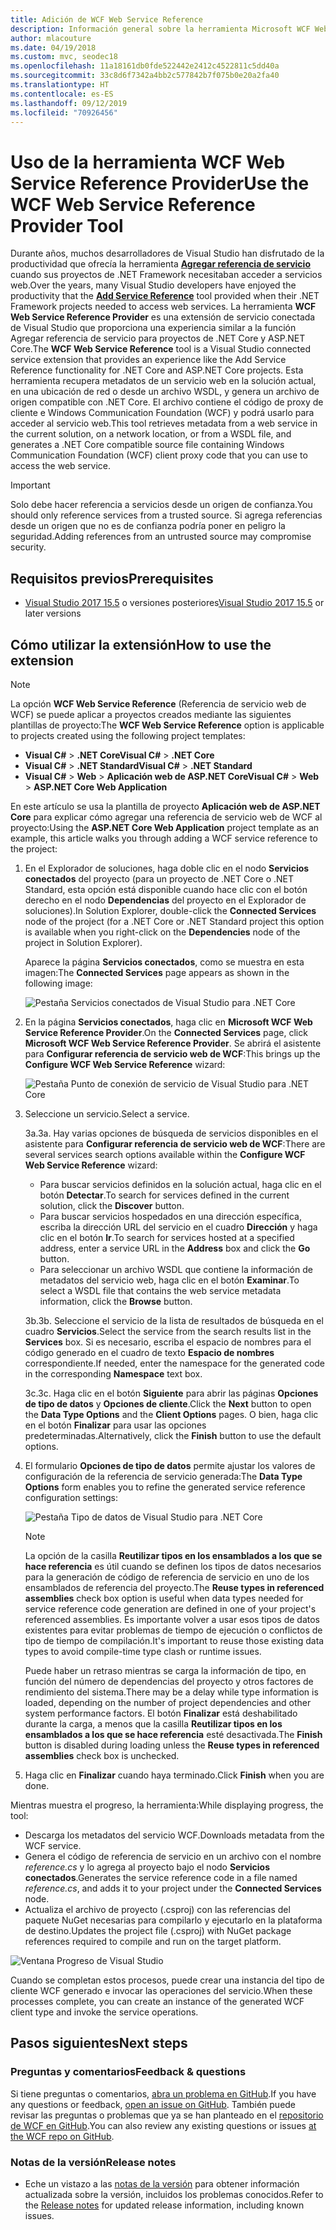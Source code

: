 ```yaml
---
title: Adición de WCF Web Service Reference
description: Información general sobre la herramienta Microsoft WCF Web Service Reference Provider, que agrega funciones para proyectos de .NET Core y ASP.NET Core, similares a Agregar referencia de servicio para proyectos de .NET Framework.
author: mlacouture
ms.date: 04/19/2018
ms.custom: mvc, seodec18
ms.openlocfilehash: 11a18161db0fde522442e2412c4522811c5dd40a
ms.sourcegitcommit: 33c8d6f7342a4bb2c577842b7f075b0e20a2fa40
ms.translationtype: HT
ms.contentlocale: es-ES
ms.lasthandoff: 09/12/2019
ms.locfileid: "70926456"
---
```

# <a name="use-the-wcf-web-service-reference-provider-tool"></a><span data-ttu-id="e292d-103">Uso de la herramienta WCF Web Service Reference Provider</span><span class="sxs-lookup"><span data-stu-id="e292d-103">Use the WCF Web Service Reference Provider Tool</span></span>

<span data-ttu-id="e292d-104">Durante años, muchos desarrolladores de Visual Studio han disfrutado de la productividad que ofrecía la herramienta [**Agregar referencia de servicio**](/visualstudio/data-tools/how-to-add-update-or-remove-a-wcf-data-service-reference) cuando sus proyectos de .NET Framework necesitaban acceder a servicios web.</span><span class="sxs-lookup"><span data-stu-id="e292d-104">Over the years, many Visual Studio developers have enjoyed the productivity that the [**Add Service Reference**](/visualstudio/data-tools/how-to-add-update-or-remove-a-wcf-data-service-reference) tool provided when their .NET Framework projects needed to access web services.</span></span>  <span data-ttu-id="e292d-105">La herramienta **WCF Web Service Reference Provider** es una extensión de servicio conectada de Visual Studio que proporciona una experiencia similar a la función Agregar referencia de servicio para proyectos de .NET Core y ASP.NET Core.</span><span class="sxs-lookup"><span data-stu-id="e292d-105">The **WCF Web Service Reference** tool is a Visual Studio connected service extension that provides an experience like the Add Service Reference functionality for .NET Core and ASP.NET Core projects.</span></span> <span data-ttu-id="e292d-106">Esta herramienta recupera metadatos de un servicio web en la solución actual, en una ubicación de red o desde un archivo WSDL, y genera un archivo de origen compatible con .NET Core. El archivo contiene el código de proxy de cliente e Windows Communication Foundation (WCF) y podrá usarlo para acceder al servicio web.</span><span class="sxs-lookup"><span data-stu-id="e292d-106">This tool retrieves metadata from a web service in the current solution, on a network location, or from a WSDL file, and generates a .NET Core compatible source file containing Windows Communication Foundation (WCF) client proxy code that you can use to access the web service.</span></span>

> [!IMPORTANT]
> <span data-ttu-id="e292d-107">Solo debe hacer referencia a servicios desde un origen de confianza.</span><span class="sxs-lookup"><span data-stu-id="e292d-107">You should only reference services from a trusted source.</span></span> <span data-ttu-id="e292d-108">Si agrega referencias desde un origen que no es de confianza podría poner en peligro la seguridad.</span><span class="sxs-lookup"><span data-stu-id="e292d-108">Adding references from an untrusted source may compromise security.</span></span>

## <a name="prerequisites"></a><span data-ttu-id="e292d-109">Requisitos previos</span><span class="sxs-lookup"><span data-stu-id="e292d-109">Prerequisites</span></span>

* <span data-ttu-id="e292d-110">[Visual Studio 2017 15.5](https://aka.ms/vsdownload?utm_source=mscom&utm_campaign=msdocs) o versiones posteriores</span><span class="sxs-lookup"><span data-stu-id="e292d-110">[Visual Studio 2017 15.5](https://aka.ms/vsdownload?utm_source=mscom&utm_campaign=msdocs) or later versions</span></span>

## <a name="how-to-use-the-extension"></a><span data-ttu-id="e292d-111">Cómo utilizar la extensión</span><span class="sxs-lookup"><span data-stu-id="e292d-111">How to use the extension</span></span>

> [!NOTE]
> <span data-ttu-id="e292d-112">La opción **WCF Web Service Reference** (Referencia de servicio web de WCF) se puede aplicar a proyectos creados mediante las siguientes plantillas de proyecto:</span><span class="sxs-lookup"><span data-stu-id="e292d-112">The **WCF Web Service Reference** option is applicable to projects created using the following project templates:</span></span>
>
> * <span data-ttu-id="e292d-113">**Visual C#**  >  **.NET Core**</span><span class="sxs-lookup"><span data-stu-id="e292d-113">**Visual C#** > **.NET Core**</span></span>
> * <span data-ttu-id="e292d-114">**Visual C#**  >  **.NET Standard**</span><span class="sxs-lookup"><span data-stu-id="e292d-114">**Visual C#** > **.NET Standard**</span></span>
> * <span data-ttu-id="e292d-115">**Visual C#**  > **Web** > **Aplicación web de ASP.NET Core**</span><span class="sxs-lookup"><span data-stu-id="e292d-115">**Visual C#** > **Web** > **ASP.NET Core Web Application**</span></span>

<span data-ttu-id="e292d-116">En este artículo se usa la plantilla de proyecto **Aplicación web de ASP.NET Core** para explicar cómo agregar una referencia de servicio web de WCF al proyecto:</span><span class="sxs-lookup"><span data-stu-id="e292d-116">Using the **ASP.NET Core Web Application** project template as an example, this article walks you through adding a WCF service reference to the project:</span></span>

1. <span data-ttu-id="e292d-117">En el Explorador de soluciones, haga doble clic en el nodo **Servicios conectados** del proyecto (para un proyecto de .NET Core o .NET Standard, esta opción está disponible cuando hace clic con el botón derecho en el nodo **Dependencias** del proyecto en el Explorador de soluciones).</span><span class="sxs-lookup"><span data-stu-id="e292d-117">In Solution Explorer, double-click the **Connected Services** node of the project (for a .NET Core or .NET Standard project this option is available when you right-click on the **Dependencies** node of the project in Solution Explorer).</span></span>

    <span data-ttu-id="e292d-118">Aparece la página **Servicios conectados**, como se muestra en esta imagen:</span><span class="sxs-lookup"><span data-stu-id="e292d-118">The **Connected Services** page appears as shown in the following image:</span></span>

    ![Pestaña Servicios conectados de Visual Studio para .NET Core](./media/wcf-web-service-reference-guide/wcfcs-ConnectedServicesPage.png)

2. <span data-ttu-id="e292d-120">En la página **Servicios conectados**, haga clic en **Microsoft WCF Web Service Reference Provider**.</span><span class="sxs-lookup"><span data-stu-id="e292d-120">On the **Connected Services** page, click **Microsoft WCF Web Service Reference Provider**.</span></span> <span data-ttu-id="e292d-121">Se abrirá el asistente para **Configurar referencia de servicio web de WCF**:</span><span class="sxs-lookup"><span data-stu-id="e292d-121">This brings up the **Configure WCF Web Service Reference** wizard:</span></span>

    ![Pestaña Punto de conexión de servicio de Visual Studio para .NET Core](./media/wcf-web-service-reference-guide/wcfcs-ServiceEndpointPage.png)

3. <span data-ttu-id="e292d-123">Seleccione un servicio.</span><span class="sxs-lookup"><span data-stu-id="e292d-123">Select a service.</span></span>

    <span data-ttu-id="e292d-124">3a.</span><span class="sxs-lookup"><span data-stu-id="e292d-124">3a.</span></span> <span data-ttu-id="e292d-125">Hay varias opciones de búsqueda de servicios disponibles en el asistente para **Configurar referencia de servicio web de WCF**:</span><span class="sxs-lookup"><span data-stu-id="e292d-125">There are several services search options available within the **Configure WCF Web Service Reference** wizard:</span></span>

     * <span data-ttu-id="e292d-126">Para buscar servicios definidos en la solución actual, haga clic en el botón **Detectar**.</span><span class="sxs-lookup"><span data-stu-id="e292d-126">To search for services defined in the current solution, click the **Discover** button.</span></span>
     * <span data-ttu-id="e292d-127">Para buscar servicios hospedados en una dirección específica, escriba la dirección URL del servicio en el cuadro **Dirección** y haga clic en el botón **Ir**.</span><span class="sxs-lookup"><span data-stu-id="e292d-127">To search for services hosted at a specified address, enter a service URL in the **Address** box and click the **Go** button.</span></span>
     * <span data-ttu-id="e292d-128">Para seleccionar un archivo WSDL que contiene la información de metadatos del servicio web, haga clic en el botón **Examinar**.</span><span class="sxs-lookup"><span data-stu-id="e292d-128">To select a WSDL file that contains the web service metadata information, click the **Browse** button.</span></span>

    <span data-ttu-id="e292d-129">3b.</span><span class="sxs-lookup"><span data-stu-id="e292d-129">3b.</span></span> <span data-ttu-id="e292d-130">Seleccione el servicio de la lista de resultados de búsqueda en el cuadro **Servicios**.</span><span class="sxs-lookup"><span data-stu-id="e292d-130">Select the service from the search results list in the **Services** box.</span></span> <span data-ttu-id="e292d-131">Si es necesario, escriba el espacio de nombres para el código generado en el cuadro de texto **Espacio de nombres** correspondiente.</span><span class="sxs-lookup"><span data-stu-id="e292d-131">If needed, enter the namespace for the generated code in the corresponding **Namespace** text box.</span></span>

    <span data-ttu-id="e292d-132">3c.</span><span class="sxs-lookup"><span data-stu-id="e292d-132">3c.</span></span> <span data-ttu-id="e292d-133">Haga clic en el botón **Siguiente** para abrir las páginas **Opciones de tipo de datos** y **Opciones de cliente**.</span><span class="sxs-lookup"><span data-stu-id="e292d-133">Click the **Next** button to open the **Data Type Options** and the **Client Options** pages.</span></span> <span data-ttu-id="e292d-134">O bien, haga clic en el botón **Finalizar** para usar las opciones predeterminadas.</span><span class="sxs-lookup"><span data-stu-id="e292d-134">Alternatively, click the **Finish** button to use the default options.</span></span>

4. <span data-ttu-id="e292d-135">El formulario **Opciones de tipo de datos** permite ajustar los valores de configuración de la referencia de servicio generada:</span><span class="sxs-lookup"><span data-stu-id="e292d-135">The **Data Type Options** form enables you to refine the generated service reference configuration settings:</span></span>

    ![Pestaña Tipo de datos de Visual Studio para .NET Core](./media/wcf-web-service-reference-guide/wcfcs-DataTypesPage.png)

    > [!NOTE]
    > <span data-ttu-id="e292d-137">La opción de la casilla **Reutilizar tipos en los ensamblados a los que se hace referencia** es útil cuando se definen los tipos de datos necesarios para la generación de código de referencia de servicio en uno de los ensamblados de referencia del proyecto.</span><span class="sxs-lookup"><span data-stu-id="e292d-137">The **Reuse types in referenced assemblies** check box option is useful when data types needed for service reference code generation are defined in one of your project's referenced assemblies.</span></span>  <span data-ttu-id="e292d-138">Es importante volver a usar esos tipos de datos existentes para evitar problemas de tiempo de ejecución o conflictos de tipo de tiempo de compilación.</span><span class="sxs-lookup"><span data-stu-id="e292d-138">It's important to reuse those existing data types to avoid compile-time type clash or runtime issues.</span></span>

    <span data-ttu-id="e292d-139">Puede haber un retraso mientras se carga la información de tipo, en función del número de dependencias del proyecto y otros factores de rendimiento del sistema.</span><span class="sxs-lookup"><span data-stu-id="e292d-139">There may be a delay while type information is loaded, depending on the number of project dependencies and other system performance factors.</span></span> <span data-ttu-id="e292d-140">El botón **Finalizar** está deshabilitado durante la carga, a menos que la casilla **Reutilizar tipos en los ensamblados a los que se hace referencia** esté desactivada.</span><span class="sxs-lookup"><span data-stu-id="e292d-140">The **Finish** button is disabled during loading unless the **Reuse types in referenced assemblies** check box is unchecked.</span></span>

5. <span data-ttu-id="e292d-141">Haga clic en **Finalizar** cuando haya terminado.</span><span class="sxs-lookup"><span data-stu-id="e292d-141">Click **Finish** when you are done.</span></span>

<span data-ttu-id="e292d-142">Mientras muestra el progreso, la herramienta:</span><span class="sxs-lookup"><span data-stu-id="e292d-142">While displaying progress, the tool:</span></span>

* <span data-ttu-id="e292d-143">Descarga los metadatos del servicio WCF.</span><span class="sxs-lookup"><span data-stu-id="e292d-143">Downloads metadata from the WCF service.</span></span>
* <span data-ttu-id="e292d-144">Genera el código de referencia de servicio en un archivo con el nombre *reference.cs* y lo agrega al proyecto bajo el nodo **Servicios conectados**.</span><span class="sxs-lookup"><span data-stu-id="e292d-144">Generates the service reference code in a file named *reference.cs*, and adds it to your project under the **Connected Services** node.</span></span>
* <span data-ttu-id="e292d-145">Actualiza el archivo de proyecto (.csproj) con las referencias del paquete NuGet necesarias para compilarlo y ejecutarlo en la plataforma de destino.</span><span class="sxs-lookup"><span data-stu-id="e292d-145">Updates the project file (.csproj) with NuGet package references required to compile and run on the target platform.</span></span>

![Ventana Progreso de Visual Studio](./media/wcf-web-service-reference-guide/wcfcs-ProgressWindow.png)

<span data-ttu-id="e292d-147">Cuando se completan estos procesos, puede crear una instancia del tipo de cliente WCF generado e invocar las operaciones del servicio.</span><span class="sxs-lookup"><span data-stu-id="e292d-147">When these processes complete, you can create an instance of the generated WCF client type and invoke the service operations.</span></span>

## <a name="next-steps"></a><span data-ttu-id="e292d-148">Pasos siguientes</span><span class="sxs-lookup"><span data-stu-id="e292d-148">Next steps</span></span>

### <a name="feedback--questions"></a><span data-ttu-id="e292d-149">Preguntas y comentarios</span><span class="sxs-lookup"><span data-stu-id="e292d-149">Feedback & questions</span></span>

<span data-ttu-id="e292d-150">Si tiene preguntas o comentarios, [abra un problema en GitHub](https://github.com/dotnet/wcf/issues/new).</span><span class="sxs-lookup"><span data-stu-id="e292d-150">If you have any questions or feedback, [open an issue on GitHub](https://github.com/dotnet/wcf/issues/new).</span></span> <span data-ttu-id="e292d-151">También puede revisar las preguntas o problemas que ya se han planteado en el [repositorio de WCF en GitHub](https://github.com/dotnet/wcf/issues?utf8=%E2%9C%93&q=is:issue%20label:tooling).</span><span class="sxs-lookup"><span data-stu-id="e292d-151">You can also review any existing questions or issues [at the WCF repo on GitHub](https://github.com/dotnet/wcf/issues?utf8=%E2%9C%93&q=is:issue%20label:tooling).</span></span>

### <a name="release-notes"></a><span data-ttu-id="e292d-152">Notas de la versión</span><span class="sxs-lookup"><span data-stu-id="e292d-152">Release notes</span></span>

* <span data-ttu-id="e292d-153">Eche un vistazo a las [notas de la versión](https://github.com/dotnet/wcf/blob/master/release-notes/WCF-Web-Service-Reference-notes.md) para obtener información actualizada sobre la versión, incluidos los problemas conocidos.</span><span class="sxs-lookup"><span data-stu-id="e292d-153">Refer to the [Release notes](https://github.com/dotnet/wcf/blob/master/release-notes/WCF-Web-Service-Reference-notes.md) for updated release information, including known issues.</span></span>
